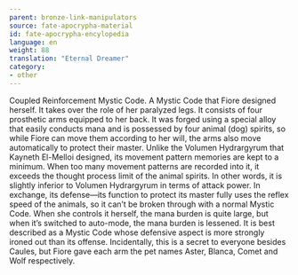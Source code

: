 ```yaml
---
parent: bronze-link-manipulators
source: fate-apocrypha-material
id: fate-apocrypha-encylopedia
language: en
weight: 88
translation: "Eternal Dreamer"
category:
- other
---
```


Coupled Reinforcement Mystic Code. A Mystic Code that Fiore designed herself. It takes over the role of her paralyzed legs. It consists of four prosthetic arms equipped to her back. It was forged using a special alloy that easily conducts mana and is possessed by four animal (dog) spirits, so while Fiore can move them according to her will, the arms also move automatically to protect their master.
Unlike the Volumen Hydrargyrum that Kayneth El-Melloi designed, its movement pattern memories are kept to a minimum. When too many movement patterns are recorded into it, it exceeds the thought process limit of the animal spirits. In other words, it is slightly inferior to Volumen Hydrargyrum in terms of attack power. In exchange, its defense—its function to protect its master fully uses the reflex speed of the animals, so it can’t be broken through with a normal Mystic Code.
When she controls it herself, the mana burden is quite large, but when it’s switched to auto-mode, the mana burden is lessened. It is best described as a Mystic Code whose defensive aspect is more strongly ironed out than its offense.
Incidentally, this is a secret to everyone besides Caules, but Fiore gave each arm the pet names Aster, Blanca, Comet and Wolf respectively.
